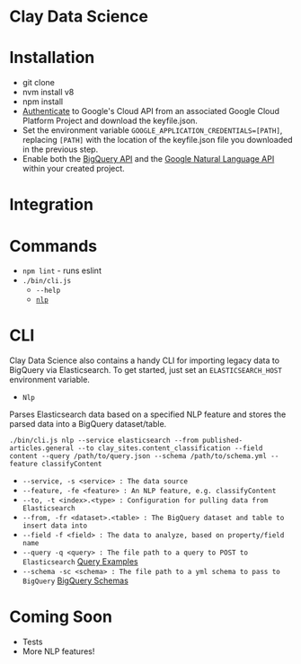 Clay Data Science
========================

Installation
============

- git clone
- nvm install v8
- npm install
- [Authenticate](https://cloud.google.com/docs/authentication/getting-started) to Google's Cloud API from an associated Google Cloud Platform Project and download the keyfile.json.
- Set the environment variable `GOOGLE_APPLICATION_CREDENTIALS=[PATH]`, replacing `[PATH]` with the location of the keyfile.json file you downloaded in the previous step.
- Enable both the [BigQuery API](https://cloud.google.com/bigquery/) and the [Google Natural Language API](https://cloud.google.com/natural-language)  within your created project.

Integration
============



Commands
========

- `npm lint` - runs eslint
- `./bin/cli.js`
    - `--help`
    - [`nlp`](https://github.com/nymag/clay-data-science#nlp)


CLI
====

Clay Data Science also contains a handy CLI for importing legacy data to BigQuery via Elasticsearch. To get started, just set an `ELASTICSEARCH_HOST` environment variable.   

* `Nlp`

Parses Elasticsearch data based on a specified NLP feature and stores the parsed data into a BigQuery dataset/table.

`./bin/cli.js nlp --service elasticsearch --from published-articles.general --to clay_sites.content_classification --field content --query /path/to/query.json --schema /path/to/schema.yml --feature classifyContent`

* `--service, -s <service> : The data source`
* `--feature, -fe <feature> : An NLP feature, e.g. classifyContent`
* `--to, -t <index>.<type> : Configuration for pulling data from Elasticsearch`
* `--from, -fr <dataset>.<table> : The BigQuery dataset and table to insert data into`
* `--field -f <field> : The data to analyze, based on property/field name`
* `--query -q <query> : The file path to a query to POST to Elasticsearch` [Query Examples](https://www.elastic.co/guide/en/elasticsearch/reference/current/query-dsl-bool-query.html)
* `--schema -sc <schema> : The file path to a yml schema to pass to BigQuery` [BigQuery Schemas](https://cloud.google.com/bigquery/docs/schemas)

Coming Soon
===========

- Tests
- More NLP features!
